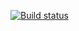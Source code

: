 [![Build status](https://ci.appveyor.com/api/projects/status/cpt7qkacn9nhqd49?svg=true)](https://ci.appveyor.com/project/DavidDolgov/postman-echo)